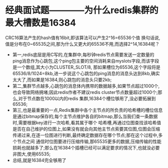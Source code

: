# 经典面试题————为什么redis集群的最大槽数是16384
  CRC16算法产生的hash值有16bit,即该算法可以产生2^16=65536个值
  换句话说,值是分布在0~65535之间,那为什么又更大的65536不用,而选择2^14,16384呢？
  - 第一,redis底层是用C写的,在集群中,每秒钟redis节点需要发送一定数量的ping消息作为心跳包,这个ping包主要的空间消耗来自myslots字段,而该字段是一个数组,其大小为CLUSTER_SLOT/8,
  那如果槽位为65536,这个字段将是65536/8/1024=8kb,进一步说这个心跳包的ping消息的消息头达到8kb,确实太大了,而如果是16384,则心跳包的消息头只要2kb;
  - 第二,集群节点越多,心跳包的消息体内携带的数据越多,如果节点超过1000个,也会导致网络拥堵;因此redis作者不建议redis cluster节点数量超过1000个;那么,对于节点数在1000以内的redis
    集群,16384个槽位够用了,没必要拓展到65536;
  - 第三,也是最重要的一点,Redis集群中各个主节点的所负责的哈希槽的槽位信息是通过bitmap保存的,每个主节点维护各自的bitmap,那么当我们查一条数据时,需要根据key进行一次哈希,看其属于哪个
    哈希槽,再通过位图查找该哈希值是否在自己维护的位图上,如果没有就会向其他主节点索要其位图,位图会压缩传递过来,在逐一位图进行判断,最终确定数据存在哪个节点;那在这个过程中,多个节点之间
    通信时位图要进行压缩传输,那65535更多的数据,压缩传输的性能损耗也就越多了;那么在16384个插槽已经可以满足要求的情况下,也就没必要非图大,使用65535;
  - 总结,就是16384完全够用了